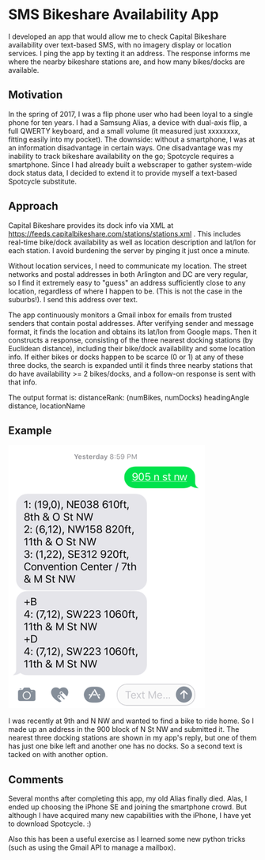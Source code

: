 # SMS Bikeshare Availability App

I developed an app that would allow me to check Capital Bikeshare availability over text-based SMS, with no imagery display or location services. I ping the app by texting it an address. The response informs me where the nearby bikeshare stations are, and how many bikes/docks are available.

## Motivation

In the spring of 2017, I was a flip phone user who had been loyal to a single phone for ten years. I had a Samsung Alias, a device with dual-axis flip, a full QWERTY keyboard, and a small volume (it measured just xxxxxxxx, fitting easily into my pocket). The downside: without a smartphone, I was at an information disadvantage in certain ways. One disadvantage was my inability to track bikeshare availability on the go; Spotcycle requires a smartphone. Since I had already built a webscraper to gather system-wide dock status data, I decided to extend it to provide myself a text-based Spotcycle substitute.

## Approach

Capital Bikeshare provides its dock info via XML at https://feeds.capitalbikeshare.com/stations/stations.xml . This includes real-time bike/dock availability as well as location description and lat/lon for each station. I avoid burdening the server by pinging it just once a minute.

Without location services, I need to communicate my location. The street networks and postal addresses in both Arlington and DC are very regular, so I find it extremely easy to "guess" an address sufficiently close to any location, regardless of where I happen to be. (This is not the case in the suburbs!). I send this address over text.

The app continuously monitors a Gmail inbox for emails from trusted senders that contain postal addresses. After verifying sender and message format, it finds the location and obtains its lat/lon from Google maps. Then it constructs a response, consisting of the three nearest docking stations (by Euclidean distance), including their bike/dock availability and some location info. If either bikes or docks happen to be scarce (0 or 1) at any of these three docks, the search is expanded until it finds three nearby stations that do have availability >= 2 bikes/docks, and a follow-on response is sent with that info.

The output format is:
distanceRank: (numBikes, numDocks) headingAngle distance, locationName

## Example

![screenshot](screenshot_SMS_Bikeshare_App.png?raw=true)

I was recently at 9th and N NW and wanted to find a bike to ride home. So I made up an address in the 900 block of N St NW and submitted it. The nearest three docking stations are shown in my app's reply, but one of them has just one bike left and another one has no docks. So a second text is tacked on with another option. 



## Comments

Several months after completing this app, my old Alias finally died. Alas, I ended up choosing the iPhone SE and joining the smartphone crowd. But although I have acquired many new capabilities with the iPhone, I have yet to download Spotcycle. :)

Also this has been a useful exercise as I learned some new python tricks (such as using the Gmail API to manage a mailbox).